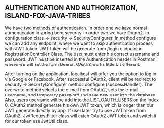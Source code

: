 ## AUTHENTICATION AND AUTHORIZATION,  ISLAND-FOX-JAVA-TRIBES

We have two methods of authentication.
In order one we have normal authentication in spring boot security. In order two we have OAuth2.
In configuration class -> security -> SecurityConfigurer. In method configure we can add any endpoint, where we want to skip authentication process with JWT token.
JWT token will be generate from /login endpoint in RegistrationController Class. The user must enter his correct username and password. JWT must be inserted in the Authentication header in Postman, where we will set the form Bearer.
OAuth2 works little bit different. 

After turning on the application, localhost will offer you the option to log in via Google or Facebook.
After successful OAuth2, client will be redirect to security -> SecurityConfigurer method configure (successHandler). The overwrite method selects the e-mail from OAuth2, sets the e-mail, username, and temporary password and save new user into the database. 
Also, users username will be add into the LIST_OAUTH_USERS on the index 0.  OAuth2 method generate his own JWT token, which is longer than our JWT generate directly by app. If user later try to use JWT token from OAuth2, JwtRequestFilter class will catch OAuth2 JWT token and switch it for our token use JwtUtil class. 

